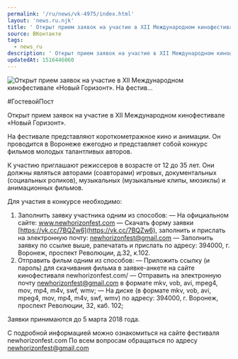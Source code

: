 ```yaml
---
permalink: '/ru/news/vk-4975/index.html'
layout: 'news.ru.njk'
title: ' Открыт прием заявок на участие в XII Международном кинофестивале «Новый Горизонт».   На фестив…'
source: ВКонтакте
tags:
  - news_ru
description: ' Открыт прием заявок на участие в XII Международном кинофестивале «Новый Горизонт».   На фестив…'
updatedAt: 1516446060
---
```

![ Открыт прием заявок на участие в XII Международном кинофестивале «Новый Горизонт».   На фестив…](https://sun9-54.userapi.com/impf/c824603/v824603741/8ba0c/SikUGSQh1RE.jpg?size=1280x715&quality=96&proxy=1&sign=797c2001152573597aa0b42570565ca3&c_uniq_tag=HV0AdDbGH1YbSDQkRdfhsESnWIvq4r_s6GOfwxNOO5E&type=album)

#ГостевойПост

Открыт прием заявок на участие в XII Международном кинофестивале «Новый Горизонт».

На фестивале представляют короткометражное кино и анимации. Он проводится в Воронеже ежегодно и представляет собой конкурс фильмов молодых талантливых авторов.

К участию приглашают режиссеров в возрасте от 12 до 35 лет. Они должны являться авторами (соавторами) игровых, документальных (социальных роликов), музыкальных (музыкальные клипы, мюзиклы) и анимационных фильмов.

Для участия в конкурсе необходимо:
1. Заполнить заявку участника одним из способов:
— На официальном сайте: www.newhorizonfest.com
— Скачать форму заявки [https://vk.cc/7BQZw6](https://vk.cc/7BQZw6), заполнить и прислать на электронную почту: newhorizonfest@gmail.com
— Заполнить заявку по ссылке выше, рапечатать и прислать по адресу: 394000, г. Воронеж, проспект Революции, д.32, к.102.
2. Отправить фильм одним из способов:
— Приложить ссылку (и пароль) для скачивания фильма в заявке-анкете на сайте кинофестиваля newhorizonfest.com/
— Отправить на электронную почту newhorizonfest@gmail.com в формате mkv, vob, avi, mpeg4, mov, mp4, m4v, swf, wmv;
— На диске (в формате mkv, vob, avi, mpeg4, mov, mp4, m4v, swf, wmv) по адресу: 394000, г. Воронеж, проспект Революции, 32, каб. 102;

Заявки принимаются до 5 марта 2018 года.

С подробной информацией можно ознакомиться на сайте фестиваля newhorizonfest.com
По всем вопросам обращаться по адресу newhorizonfest@gmail.com
